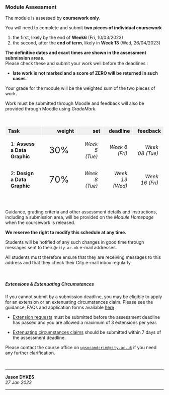 ### Module Assessment

<link rel="stylesheet" href="https://jsndyks.github.io/sg2047/css/sg2047.css">

<style type="text/css">
 .mIcon {float:right; padding:0.5em; margin:4px; padding-right:2em}
 lightTable table,th,tr,td {border:1px solid #ffffff; border-collapse: collapse;}
 th {background-color:#f0f0f0}
 td {margin:1em; padding:1em}
</style>

The module is assessed by **coursework only**.

You will need to complete and submit **two pieces of individual coursework**

1.  the first, likely by the end of **Week6** (Fri, 10/03/2023)
2.  the second, after the **end of term**, likely in **Week 13** (Wed, 26/04/2023)

**The definitive dates and exact times are shown in the assessment submission areas.**<br/>
Please check these and submit your work well before the deadlines :

- **late work is not marked and a score of ZERO will be returned in such cases**</b>.

Your grade for the module will be the weighted sum of the two pieces of work.

Work must be submitted through Moodle and feedback will also be provided through Moodle using _GradeMark_.

&nbsp;

| **Task**                     |                                          **weight** |        **set** |    **deadline** |    **feedback** |
| :--------------------------- | --------------------------------------------------: | -------------: | --------------: | --------------: |
| 1: **Assess a Data Graphic** | <span style="font-size:175%">&nbsp;30%&nbsp;</span> | _Week 5 (Tue)_ |  _Week 6 (Fri)_ | _Week 08 (Tue)_ |
| 2: **Design a Data Graphic** | <span style="font-size:175%">&nbsp;70%&nbsp;</span> | _Week 8 (Tue)_ | _Week 13 (Wed)_ | _Week 16 (Fri)_ |

&nbsp;

Guidance, grading criteria and other assessment details and instructions, including a submission area, will be provided on the _Module Homepage_ when the coursework is released.

<div class="postIt" markdown=1>

**We reserve the right to modify this schedule at any time.**
<br/>

Students will be notified of any such changes in good time through messages sent to their <code>@city.ac.uk</code> e-mail addresses.<br/>

All students must therefore ensure that they are receiving messages to this address and that they check their City e-mail inbox regularly.

</div>

&nbsp;

##### Extensions &amp; Extenuating Circumstances

If you cannot submit by a submission deadline, you may be eligible to apply for an extension or an extenuating circumstances claim. Please see the guidance, FAQs and application forms available [here](https://cityuni.sharepoint.com/teams/CUoL-SASSStudentSupport/SitePages/SASS-Extensions.aspx)

- [Extension requests](https://cityuni.sharepoint.com/teams/CUoL-SASSStudentSupport/SitePages/SASS-Extensions.aspx#extensions-application-form) must be submitted before the assessment deadline has passed and you are allowed a maximum of 3 extensions per year.

- [Extenuating circumstances claims](https://evision.city.ac.uk/) should be submitted within 7 days of the assessment deadline.

Please contact the course office on <code>ugsocandcrim@city.ac.uk</code> if you need any further clarification.

&nbsp;

---

**Jason DYKES**<br/>
_27 Jan 2023_

---

